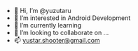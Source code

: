 - 👋 Hi, I’m @yuzutaru
- 👀 I’m interested in Android Development
- 🌱 I’m currently learning 
- 💞️ I’m looking to collaborate on ...
- 📫 yustar.shooter@gmail.com

<!---
yuzutaru/yuzutaru is a ✨ special ✨ repository because its `README.md` (this file) appears on your GitHub profile.
You can click the Preview link to take a look at your changes.
--->
